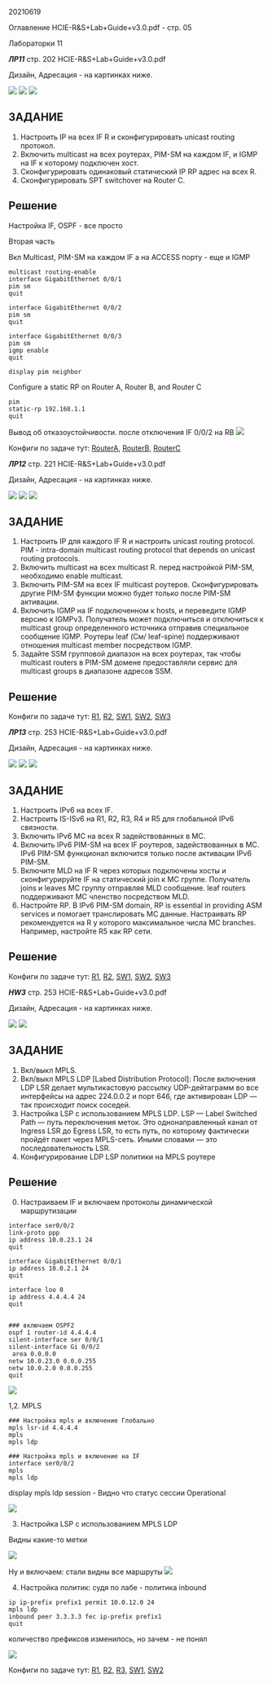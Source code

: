 20210619

Оглавление HCIE-R&S+Lab+Guide+v3.0.pdf - стр. 05

Лабораторки 11

___ЛР11___
стр. 202 HCIE-R&S+Lab+Guide+v3.0.pdf

Дизайн, Адресация - на картинках ниже.

![](GIT/Mikrotest/HCIE/HCIE%20CAMP%202021/BL_03_L06%20-%2020210624/labs/pictures/01.jpg)
![](GIT/Mikrotest/HCIE/HCIE%20CAMP%202021/BL_03_L06%20-%2020210624/labs/pictures/02.jpg)
![](GIT/Mikrotest/HCIE/HCIE%20CAMP%202021/BL_03_L06%20-%2020210624/labs/pictures/03.jpg)


## ЗАДАНИЕ ##
1. Настроить IP на всех IF R и сконфигурировать unicast routing протокол. 
2. Включить multicast на всех роутерах, PIM-SM на каждом IF, и IGMP на IF к которому подключен хост. 
3. Сконфигурировать одинаковый статический IP RP адрес на всех R. 
4. Сконфигурировать SPT switchover на Router C. 

## Решение ##

Настройка IF, OSPF - все просто

Вторая часть

Вкл Multicast, PIM-SM на каждом IF а на ACCESS порту - еще и IGMP
```
multicast routing-enable 
interface GigabitEthernet 0/0/1 
pim sm 
quit 

interface GigabitEthernet 0/0/2 
pim sm 
quit 

interface GigabitEthernet 0/0/3
pim sm 
igmp enable
quit 

display pim neighbor 
```


Configure a static RP on Router A, Router B, and Router C

```
pim 
static-rp 192.168.1.1 
quit 
```

Вывод об отказоустойчивости. после отключения IF 0/0/2 на RB
![](pictures/06.jpg)


Конфиги по задаче тут: 
[RouterA](config/L11/RouterA.txt), 
[RouterB](config/L11/RouterB.txt), 
[RouterC](config/L11/RouterC.txt)


___ЛР12___
стр. 221 HCIE-R&S+Lab+Guide+v3.0.pdf

Дизайн, Адресация - на картинках ниже.

![](pictures/07.jpg)
![](pictures/08.jpg)
![](pictures/09.jpg)


## ЗАДАНИЕ ##
1. Настроить IP для каждого IF R и настроить unicast routing protocol. PIM - intra-domain multicast routing protocol that depends on unicast routing protocols. 
2. Включить multicast на всех multicast R. перед настройкой PIM-SM, необходимо enable multicast. 
3. Включить PIM-SM на всех IF multicast роутеров. Сконфигурировать другие 
PIM-SM функции можно будет только после PIM-SM активации. 
4. Включить IGMP на IF подключенном к hosts, и переведите IGMP версию 
к IGMPv3. Получатель может подключиться и отключиться к multicast group определенного источника отправив специальное сообщение IGMP. Роутеры leaf (См/ leaf-spine) поддерживают отношения multicast member посредством IGMP. 
5. Задайте SSM групповой диапазон на всех роутерах, так чтобы multicast routers в PIM-SM домене предоставляли сервис для multicast groups в диапазоне адресов SSM. 

## Решение ##




Конфиги по задаче тут: 
[R1](config/L12/R1.txt), 
[R2](config/L12/R2.txt), 
[SW1](config/L12/SW1.txt), 
[SW2](config/L12/SW2.txt), 
[SW3](config/L12/SW3.txt)




___ЛР13___
стр. 253 HCIE-R&S+Lab+Guide+v3.0.pdf

Дизайн, Адресация - на картинках ниже.

![](pictures/10.jpg)
![](pictures/11.jpg)
![](pictures/12.jpg)


## ЗАДАНИЕ ##
1. Настроить IPv6 на всех IF. 
2. Настроить IS-ISv6 на R1, R2, R3, R4 и R5 для глобальной IPv6 связности. 
3. Включить IPv6 MC на всех R задействованных в MC. 
4. Включить IPv6 PIM-SM на всех IF роутеров, задействованных в MC. IPv6 PIM-SM функционал включится только после активации IPv6 PIM-SM. 
5. Включите MLD на IF R через которых подключены хосты и сконфигурируйте IF на статический join к MC группе. Получатель joins и leaves MC группу отправляя MLD сообщение. leaf routers поддерживают MC членство посредством MLD. 
6. Настройте RP. В IPv6 PIM-SM domain, RP is essential in providing ASM services и помогает транслировать MC данные. Настраивать RP рекомендуется на R у которого максимальное числа MC branches. Например, настройте R5 как RP сети. 

## Решение ##




Конфиги по задаче тут: 
[R1](config/L12/R1.txt), 
[R2](config/L12/R2.txt), 
[SW1](config/L12/SW1.txt), 
[SW2](config/L12/SW2.txt), 
[SW3](config/L12/SW3.txt)


___HW3___
стр. 253 HCIE-R&S+Lab+Guide+v3.0.pdf

Дизайн, Адресация - на картинках ниже.

![](pictures/13.jpg)
![](pictures/14.jpg)


## ЗАДАНИЕ ##
1. Вкл/выкл MPLS. 
2. Вкл/выкл MPLS LDP [Labed Distribution Protocol]: После включения LDP LSR делает мультикастовую рассылку UDP-дейтаграмм во все интерфейсы на адрес 224.0.0.2 и порт 646, где активирован LDP — так происходит поиск соседей.
3. Настройка LSP с использованием MPLS LDP. LSP — Label Switched Path — путь переключения меток. Это однонаправленный канал от Ingress LSR до Egress LSR, то есть путь, по которому фактически пройдёт пакет через MPLS-сеть. Иными словами — это последовательность LSR.
4. Конфигурирование LDP LSP политики на MPLS роутере

## Решение ##
0. Настраиваем IF и включаем протоколы динамической маршрутизации
```
interface ser0/0/2
link-proto ppp
ip address 10.0.23.1 24
quit

interface GigabitEthernet 0/0/1
ip address 10.0.2.1 24
quit

interface loo 0
ip address 4.4.4.4 24
quit


### включаем OSPF2
ospf 1 router-id 4.4.4.4
silent-interface ser 0/0/1
silent-interface Gi 0/0/2
 area 0.0.0.0 
netw 10.0.23.0 0.0.0.255
netw 10.0.2.0 0.0.0.255
quit
```
![](pictures/16.jpg)


1,2. MPLS
```
### Настройка mpls и включение Глобально
mpls lsr-id 4.4.4.4
mpls
mpls ldp

### Настройка mpls и включение на IF
interface ser0/0/2
mpls
mpls ldp
```
display mpls ldp session - Видно что статус сессии Operational


![](pictures/15.jpg)

3. Настройка LSP с использованием MPLS LDP

Видны какие-то метки

![](pictures/17.jpg)

Ну и включаем: стали видны все маршруты
![](pictures/18.jpg)

4. Настройка политик: судя по лабе - политика inbound
```
ip ip-prefix prefix1 permit 10.0.12.0 24 
mpls ldp 
inbound peer 3.3.3.3 fec ip-prefix prefix1 
quit 
```

количество префиксов изменилось, но зачем - не понял

![](pictures/20.jpg)


Конфиги по задаче тут: 
[R1](config/HW3/R1.txt), 
[R2](config/HW3/R2.txt), 
[R3](config/HW3/R3.txt), 
[SW1](config/HW3/SW1.txt), 
[SW2](config/HW3/SW2.txt)